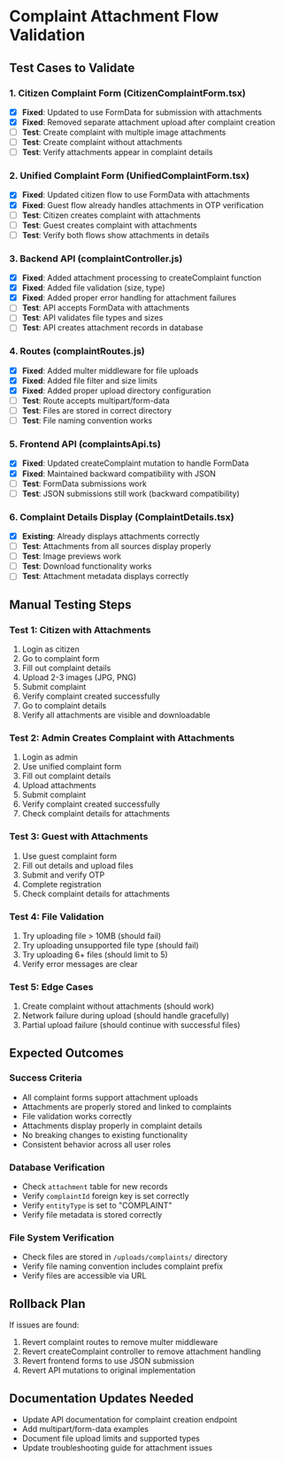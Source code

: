 # Complaint Attachment Flow Validation

## Test Cases to Validate

### 1. Citizen Complaint Form (CitizenComplaintForm.tsx)
- [x] **Fixed**: Updated to use FormData for submission with attachments
- [x] **Fixed**: Removed separate attachment upload after complaint creation
- [ ] **Test**: Create complaint with multiple image attachments
- [ ] **Test**: Create complaint without attachments
- [ ] **Test**: Verify attachments appear in complaint details

### 2. Unified Complaint Form (UnifiedComplaintForm.tsx)
- [x] **Fixed**: Updated citizen flow to use FormData with attachments
- [x] **Fixed**: Guest flow already handles attachments in OTP verification
- [ ] **Test**: Citizen creates complaint with attachments
- [ ] **Test**: Guest creates complaint with attachments
- [ ] **Test**: Verify both flows show attachments in details

### 3. Backend API (complaintController.js)
- [x] **Fixed**: Added attachment processing to createComplaint function
- [x] **Fixed**: Added file validation (size, type)
- [x] **Fixed**: Added proper error handling for attachment failures
- [ ] **Test**: API accepts FormData with attachments
- [ ] **Test**: API validates file types and sizes
- [ ] **Test**: API creates attachment records in database

### 4. Routes (complaintRoutes.js)
- [x] **Fixed**: Added multer middleware for file uploads
- [x] **Fixed**: Added file filter and size limits
- [x] **Fixed**: Added proper upload directory configuration
- [ ] **Test**: Route accepts multipart/form-data
- [ ] **Test**: Files are stored in correct directory
- [ ] **Test**: File naming convention works

### 5. Frontend API (complaintsApi.ts)
- [x] **Fixed**: Updated createComplaint mutation to handle FormData
- [x] **Fixed**: Maintained backward compatibility with JSON
- [ ] **Test**: FormData submissions work
- [ ] **Test**: JSON submissions still work (backward compatibility)

### 6. Complaint Details Display (ComplaintDetails.tsx)
- [x] **Existing**: Already displays attachments correctly
- [ ] **Test**: Attachments from all sources display properly
- [ ] **Test**: Image previews work
- [ ] **Test**: Download functionality works
- [ ] **Test**: Attachment metadata displays correctly

## Manual Testing Steps

### Test 1: Citizen with Attachments
1. Login as citizen
2. Go to complaint form
3. Fill out complaint details
4. Upload 2-3 images (JPG, PNG)
5. Submit complaint
6. Verify complaint created successfully
7. Go to complaint details
8. Verify all attachments are visible and downloadable

### Test 2: Admin Creates Complaint with Attachments
1. Login as admin
2. Use unified complaint form
3. Fill out complaint details
4. Upload attachments
5. Submit complaint
6. Verify complaint created successfully
7. Check complaint details for attachments

### Test 3: Guest with Attachments
1. Use guest complaint form
2. Fill out details and upload files
3. Submit and verify OTP
4. Complete registration
5. Check complaint details for attachments

### Test 4: File Validation
1. Try uploading file > 10MB (should fail)
2. Try uploading unsupported file type (should fail)
3. Try uploading 6+ files (should limit to 5)
4. Verify error messages are clear

### Test 5: Edge Cases
1. Create complaint without attachments (should work)
2. Network failure during upload (should handle gracefully)
3. Partial upload failure (should continue with successful files)

## Expected Outcomes

### Success Criteria
- All complaint forms support attachment uploads
- Attachments are properly stored and linked to complaints
- File validation works correctly
- Attachments display properly in complaint details
- No breaking changes to existing functionality
- Consistent behavior across all user roles

### Database Verification
- Check `attachment` table for new records
- Verify `complaintId` foreign key is set correctly
- Verify `entityType` is set to "COMPLAINT"
- Verify file metadata is stored correctly

### File System Verification
- Check files are stored in `/uploads/complaints/` directory
- Verify file naming convention includes complaint prefix
- Verify files are accessible via URL

## Rollback Plan
If issues are found:
1. Revert complaint routes to remove multer middleware
2. Revert createComplaint controller to remove attachment handling
3. Revert frontend forms to use JSON submission
4. Revert API mutations to original implementation

## Documentation Updates Needed
- Update API documentation for complaint creation endpoint
- Add multipart/form-data examples
- Document file upload limits and supported types
- Update troubleshooting guide for attachment issues